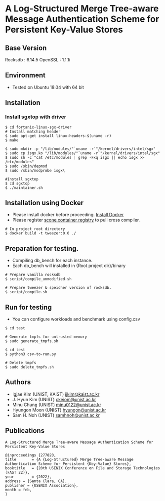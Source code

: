 # A Log-Structured Merge Tree-aware Message Authentication Scheme for Persistent Key-Value Stores

## Base Version
Rocksdb : 6.14.5
OpenSSL : 1.1.1i


## Environment
- Tested on Ubuntu 18.04 with 64 bit

## Installation
### Install sgxtop with driver
~~~{.sh}
$ cd fortanix-linux-sgx-driver
# Install matching header
$ sudo apt-get install linux-headers-$(uname -r)
$ make

$ sudo mkdir -p "/lib/modules/"`uname -r`"/kernel/drivers/intel/sgx"    
$ sudo cp isgx.ko "/lib/modules/"`uname -r`"/kernel/drivers/intel/sgx"    
$ sudo sh -c "cat /etc/modules | grep -Fxq isgx || echo isgx >> /etc/modules"    
$ sudo /sbin/depmod
$ sudo /sbin/modprobe isgx\

#Install sgxtop
$ cd sgxtop
$ ./maintainer.sh
~~~

## Installation using Docker
* Please install docker before proceeding. [Install Docker](https://docs.docker.com/engine/install/ubuntu/)
* Please register [scone container registry](https://sconedocs.github.io/) to pull cross compiler.
~~~{.sh}
# In project root directory
$ docker build -t tweezer:0.0 ./
~~~

## Preparation for testing.
* Compiling db_bench for each instance.
* Each db_bench will installed in \{Root project dir\}/binary
~~~{.sh}
# Prepare vanilla rocksdb
$ script/compile_unmodified.sh

# Prepare tweezer & speicher version of rocksdb.
$ script/compile.sh
~~~

## Run for testing
* You can configure workloads and benchmark using config.csv
~~~{.sh}
$ cd test

# Generate tmpfs for untrusted memory
$ sudo generate_tmpfs.sh

$ cd test 
$ python3 csv-to-run.py

# Delete tmpfs
$ sudo delete_tmpfs.sh
~~~

## Authors
 - Igjae Kim (UNIST, KAIST) <ijkim@kaist.ac.kr>
 - J. Hyun Kim (UNIST) <ckeiom@unist.ac.kr>
 - Minu Chung (UNIST) <minu0122@unist.ac.kr>
 - Hyungon Moon (UNIST) <hyungon@unist.ac.kr>
 - Sam H. Noh (UNIST) <samhnoh@unist.ac.kr>

## Publications
```
A Log-Structured Merge Tree-aware Message Authentication Scheme for Persistent Key-Value Stores

@inproceedings {277820,
title       = {A {Log-Structured} Merge Tree-aware Message Authentication Scheme for Persistent {Key-Value} Stores},
booktitle   = {20th USENIX Conference on File and Storage Technologies (FAST 22)},
year        = {2022},
address = {Santa Clara, CA},
publisher = {USENIX Association},
month = feb,
}
```

